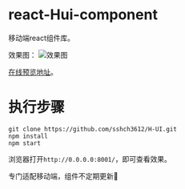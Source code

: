 # react-Hui-component

移动端react组件库。

效果图：
![效果图]()

[在线预览地址](http://114.116.42.125)。

# 执行步骤

```
git clone https://github.com/sshch3612/H-UI.git
npm install
npm start
```

浏览器打开`http://0.0.0.0:8001/`，即可查看效果。

专门适配移动端，组件不定期更新🍺

